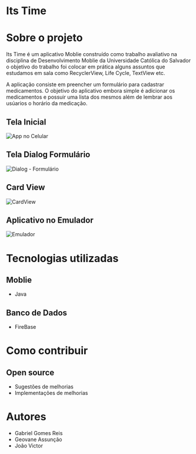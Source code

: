 # Its Time

# Sobre o projeto

Its Time é um aplicativo Moblie construído como trabalho avaliativo na disciplina de Desenvolvimento Moblie da Universidade Católica do Salvador
o objetivo do trabalho foi colocar em prática alguns assuntos que estudamos em sala como RecyclerView, Life Cycle, TextView etc.


A aplicação consiste em preencher um formulário para cadastrar medicamentos.
O objetivo do aplicativo embora simple é adicionar os medicamentos e possuir uma lista dos mesmos além de  lembrar aos usúarios o horário da medicação. 


## Tela Inicial
![App no Celular](https://user-images.githubusercontent.com/89217325/233497098-b8310197-7a0d-4cff-b8bd-ccfebf9ba071.jpeg)

## Tela Dialog Formulário
![Dialog - Formulário](https://user-images.githubusercontent.com/89217325/233497225-0a726db6-58eb-47bf-9d9e-79664f72c775.jpeg)

## Card View
![CardView](https://user-images.githubusercontent.com/89217325/233497303-5ea4de1a-cd25-47e3-9afe-e1f5f43f877f.jpeg)

## Aplicativo no Emulador
![Emulador](https://user-images.githubusercontent.com/89217325/233497421-f66e5f5c-5c39-41c5-a027-b27e020c0e3b.jpeg)

# Tecnologias utilizadas
## Moblie
- Java

## Banco de Dados
- FireBase

# Como contribuir
## Open source
- Sugestões de melhorias
- Implementações de melhorias

# Autores

- Gabriel Gomes Reis
- Geovane Assunção
- João Victor

